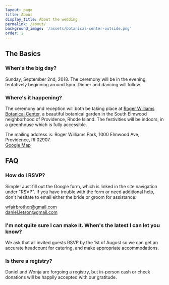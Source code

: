 ```yaml
---
layout: page
title: About
display_title: About the wedding
permalink: /about/
background_image: '/assets/botanical-center-outside.png'
order: 2
---
```

## The Basics

### When's the big day?
Sunday, September 2nd, 2018. The ceremony will be in the evening, tentatively beginning around 5pm. Dinner and dancing will follow.

### Where's it happening?
The ceremony and reception will both be taking place at [Roger Williams Botanical Center](https://rwpconservancy.org/explore/botanical-center/), a beautiful botanical garden in the South Elmwood neighborhood of Providence, Rhode Island. The festivities will be indoors, in a greenhouse which is fully accessible.

The mailing address is:
Roger Williams Park, 1000 Elmwood Ave, Providence, RI 02907.<br>
[Google Map](https://goo.gl/maps/ErRVpdobPN82)

## FAQ

### How do I RSVP?
Simple! Just fill out the Google form, which is linked in the site navigation under "RSVP". If you have trouble with the form or need additional help, don't hesitate to email either the bride or groom for assistance:

[wfairbrother@gmail.com](mailto:wfairbrother@gmail.com?cc=daniel.letson@gmail.com)<br>
[daniel.letson@gmail.com](mailto:daniel.letson@gmail.com?cc=wfairbrother@gmail.com)

### I'm not quite sure I can make it. When's the latest I can let you know?
We ask that all invited guests RSVP by the 1st of August so we can get an accurate headcount for catering, and make appropriate accommodations.

### Is there a registry?
Daniel and Wonja are forgoing a registry, but in-person cash or check donations will be happily accepted with our gratitude.
